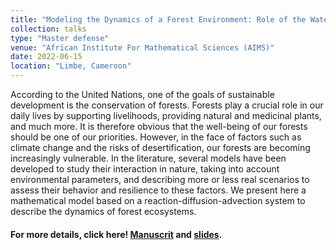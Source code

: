 ```yaml
---
title: "Modeling the Dynamics of a Forest Environment: Role of the Water Cycle"
collection: talks
type: "Master defense"
venue: "African Institute For Mathematical Sciences (AIMS)"
date: 2022-06-15
location: "Limbe, Cameroon"
---
```

 According to the United Nations, one of the goals of sustainable development is the conservation of forests. Forests play a crucial role in our daily lives by supporting livelihoods, providing natural and medicinal plants, and much more. It is therefore obvious that the well-being of our forests should be one of our priorities. However, in the face of factors such as climate change and the risks of desertification, our forests are becoming increasingly vulnerable. In the literature, several models have been developed to study their interaction in nature, taking into account environmental parameters, and describing more or less real scenarios to assess their behavior and resilience to these factors. We present here a mathematical model based on a reaction-diffusion-advection system to describe the dynamics of forest ecosystems. 

#### For more details, click here! [Manuscrit](../../files/aims_master_thesis_2022.pdf) and [slides](../../files/aims_thesis_defense_june_2022.pdf).
